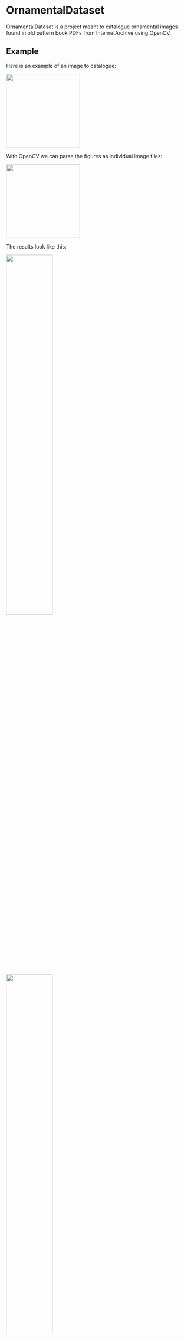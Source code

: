 # OrnamentalDataset

OrnamentalDataset is a project meant to catalogue ornamental images found in old pattern book PDFs from InternetArchive using OpenCV.

## Example

Here is an example of an image to catalogue:

<img src="https://github.com/iankonradjohnson/OrnamentalDataset/blob/master/img_138.png" width="200">

With OpenCV we can parse the figures as individual image files:

<img src="https://github.com/iankonradjohnson/OrnamentalDataset/blob/master/demo.png" width="200">

The results look like this:

<p float="left">
<img src="https://github.com/iankonradjohnson/OrnamentalDataset/blob/master/fig_132.png" style="width:50%">
<img src="https://github.com/iankonradjohnson/OrnamentalDataset/blob/master/fig_133.png" style="width:50%">
<img src="https://github.com/iankonradjohnson/OrnamentalDataset/blob/master/fig_134.png" style="width:50%">
<img src="https://github.com/iankonradjohnson/OrnamentalDataset/blob/master/fig_135.png" style="width:50%">
<img src="https://github.com/iankonradjohnson/OrnamentalDataset/blob/master/fig_136.png" style="width:50%">
 </p>





## Data

The images were sourced from [Internet Archive](https://archive.org/) and the dataset can be downloaded on Kaggle:

[Download Data](https://www.kaggle.com/iankonradjohnson/ornamental-illustrations-dataset)


## License
[MIT](https://choosealicense.com/licenses/mit/)
